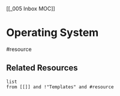 [[_005 Inbox MOC]]

# Operating System
#resource 

## Related Resources
```dataview
list
from [[]] and !"Templates" and #resource
```